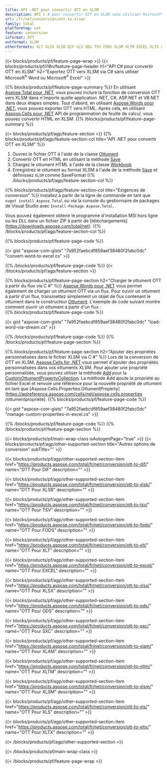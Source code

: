 ```yaml
---
title: API .NET pour convertir OTT en XLSM
description: API C # pour convertir OTT en XLSM sans utiliser Microsoft Excel ou Adobe Reader
url: /fr/net/conversion/ott-to-xlsm/
family: total
platformtag: net
feature: conversion
informat: OTT
outformat: XLSM
otherformats: XLT XLSX XLSB DIF XLS ODS TSV FODS XLSM XLTM EXCEL XLTX XLAM SXC
---
```

{{< blocks/products/pf/feature-page-wrap >}}
{{< blocks/products/pf/i18n/feature-page-header h1="API C# pour convertir OTT en XLSM" h2="Exportez OTT vers XLSM via C# sans utiliser Microsoft<sup>&reg;</sup> Word ou Microsoft<sup>&reg;</sup> Excel" >}}

{{% blocks/products/pf/feature-page-summary %}}
En utilisant [Aspose.Total pour .NET](https://products.aspose.com/total/net/), vous pouvez inclure la fonction de conversion OTT vers XLSM dans n'importe quelle application .NET, C#, ASP.NET et VB.NET dans deux étapes simples. Tout d'abord, en utilisant [Aspose.Words pour .NET](https://products.aspose.com/words/net/), vous pouvez exporter OTT vers HTML. Après cela, en utilisant [Aspose.Cells pour .NET](https://products.aspose.com/cells/net/) API de programmation de feuille de calcul, vous pouvez convertir HTML en XLSM.
{{% /blocks/products/pf/feature-page-summary  %}}

{{< blocks/products/pf/agp/feature-section >}}
{{% blocks/products/pf/agp/feature-section-col title="API .NET pour convertir OTT en XLSM" %}}
1. Ouvrez le fichier OTT à l'aide de la classe [Ottument](https://apireference.aspose.com/words/net/aspose.words/ottument)
2. Convertir OTT en HTML en utilisant la méthode [Save](https://apireference.aspose.com/words/net/aspose.words.ottument/save/methods/4)
3. Chargez le ottument HTML à l'aide de la classe [Workbook](https://apireference.aspose.com/cells/net/aspose.cells/workbook)
4. Enregistrez le ottument au format XLSM à l'aide de la méthode [Save](https://apireference.aspose.com/cells/net/aspose.cells.workbook/save/methods/4) et définissez `XLSM` comme SaveFormat
{{% /blocks/products/pf/agp/feature-section-col %}}

{{% blocks/products/pf/agp/feature-section-col title="Exigences de conversion" %}}
Installez à partir de la ligne de commande en tant que ```nuget install Aspose.Total``` ou via la console du gestionnaire de packages de Visual Studio avec ```Install-Package Aspose.Total```.

Vous pouvez également obtenir le programme d'installation MSI hors ligne ou les DLL dans un fichier ZIP à partir de [téléchargements] (https://downloads.aspose.com/total/net).
{{% /blocks/products/pf/agp/feature-section-col %}}

{{% blocks/products/pf/feature-page-code %}}

{{< gist "aspose-com-gists" "7a952faebcdf859aef38480f2fabc0dc" "convert-word-to-excel.cs" >}}

{{% /blocks/products/pf/feature-page-code %}}
{{< /blocks/products/pf/agp/feature-section >}}

{{% blocks/products/pf/feature-page-section  h2="Charger le ottument OTT à partir du flux via C #" %}}
[Aspose.Words pour .NET](https://products.aspose.com/words/net/) vous permet également de charger un ottument OTT via un flux. Pour ouvrir un ottument à partir d'un flux, transmettez simplement un objet de flux contenant le ottument dans le constructeur [Ottument](https://apireference.aspose.com/words/net/aspose.words/ottument). L'exemple de code suivant montre comment ouvrir un ottument à partir d'un flux :  
{{% blocks/products/pf/feature-page-code %}}

{{< gist "aspose-com-gists" "7a952faebcdf859aef38480f2fabc0dc" "load-word-via-stream.cs" >}}
{{% /blocks/products/pf/feature-page-code  %}}
{{% /blocks/products/pf/feature-page-section %}}

{{% blocks/products/pf/feature-page-section  h2="Ajouter des propriétés personnalisées dans le fichier XLSM via C #" %}}
Lors de la conversion de OTT en XLSM, [Aspose.Cells for .NET](https://products.aspose.com/cells/net/) vous permet d'ajouter des propriétés personnalisées dans vos ottuments XLSM. Pour ajouter une propriété personnalisée, vous pouvez utiliser la méthode [Add](https://apireference.aspose.com/cells/net/aspose.cells.properties/customottumentpropertycollection/methods/add/index) pour la [CustomOttumentPropertyCollection]( https://apireference.aspose.com/cells/net/aspose.cells.properties/customottumentpropertycollection). La méthode Add ajoute la propriété au fichier Excel et renvoie une référence pour la nouvelle propriété de ottument en tant que [Aspose.Cells.Properties.OttumentProperty](https://apireference.aspose.com/cells/net/aspose.cells.properties /ottumentpropriété). 
{{% blocks/products/pf/feature-page-code %}}

{{< gist "aspose-com-gists" "7a952faebcdf859aef38480f2fabc0dc" "manage-custom-properties-in-excel.cs" >}}
{{% /blocks/products/pf/feature-page-code  %}}
{{% /blocks/products/pf/feature-page-section %}}

{{< blocks/products/pf/main-wrap-class isAutogenPage="true" >}}
{{< blocks/products/pf/agp/other-supported-section title="Autres options de conversion" subTitle="" >}}

{{< blocks/products/pf/agp/other-supported-section-item href="https://products.aspose.com/total/fr/net/conversion/ott-to-dif/" name="OTT Pour DIF" description="" >}}

{{< blocks/products/pf/agp/other-supported-section-item href="https://products.aspose.com/total/fr/net/conversion/ott-to-xlsb/" name="OTT Pour XLSB" description="" >}}

{{< blocks/products/pf/agp/other-supported-section-item href="https://products.aspose.com/total/fr/net/conversion/ott-to-tsv/" name="OTT Pour TSV" description="" >}}

{{< blocks/products/pf/agp/other-supported-section-item href="https://products.aspose.com/total/fr/net/conversion/ott-to-fods/" name="OTT Pour FODS" description="" >}}

{{< blocks/products/pf/agp/other-supported-section-item href="https://products.aspose.com/total/fr/net/conversion/ott-to-xlt/" name="OTT Pour XLT" description="" >}}

{{< blocks/products/pf/agp/other-supported-section-item href="https://products.aspose.com/total/fr/net/conversion/ott-to-excel/" name="OTT Pour EXCEL" description="" >}}

{{< blocks/products/pf/agp/other-supported-section-item href="https://products.aspose.com/total/fr/net/conversion/ott-to-xlsx/" name="OTT Pour XLSX" description="" >}}

{{< blocks/products/pf/agp/other-supported-section-item href="https://products.aspose.com/total/fr/net/conversion/ott-to-ods/" name="OTT Pour ODS" description="" >}}

{{< blocks/products/pf/agp/other-supported-section-item href="https://products.aspose.com/total/fr/net/conversion/ott-to-sxc/" name="OTT Pour SXC" description="" >}}

{{< blocks/products/pf/agp/other-supported-section-item href="https://products.aspose.com/total/fr/net/conversion/ott-to-xlam/" name="OTT Pour XLAM" description="" >}}

{{< blocks/products/pf/agp/other-supported-section-item href="https://products.aspose.com/total/fr/net/conversion/ott-to-xltm/" name="OTT Pour XLTM" description="" >}}

{{< blocks/products/pf/agp/other-supported-section-item href="https://products.aspose.com/total/fr/net/conversion/ott-to-xlsm/" name="OTT Pour XLSM" description="" >}}

{{< blocks/products/pf/agp/other-supported-section-item href="https://products.aspose.com/total/fr/net/conversion/ott-to-xls/" name="OTT Pour XLS" description="" >}}

{{< blocks/products/pf/agp/other-supported-section-item href="https://products.aspose.com/total/fr/net/conversion/ott-to-xltx/" name="OTT Pour XLTX" description="" >}}



{{< /blocks/products/pf/agp/other-supported-section >}}

{{< /blocks/products/pf/main-wrap-class >}}

{{< /blocks/products/pf/feature-page-wrap >}}